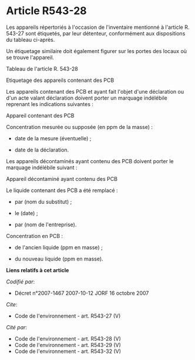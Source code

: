 # Article R543-28

Les appareils répertoriés à l'occasion de l'inventaire mentionné à l'article R. 543-27 sont étiquetés, par leur détenteur,
conformément aux dispositions du tableau ci-après. 

Un étiquetage similaire doit également figurer sur les portes des locaux où se trouve l'appareil. 

Tableau de l'article R. 543-28

Etiquetage des appareils contenant des PCB 

Les appareils contenant des PCB et ayant fait l'objet d'une déclaration ou d'un acte valant déclaration doivent porter un
marquage indélébile reprenant les indications suivantes : 

Appareil contenant des PCB 

Concentration mesurée ou supposée (en ppm de la masse) :

- date de la mesure (éventuelle) ;

- date de la déclaration. 

Les appareils décontaminés ayant contenu des PCB doivent porter le marquage indélébile suivant : 

Appareil décontaminé ayant contenu des PCB 

Le liquide contenant des PCB a été remplacé :

- par (nom du substitut) ;

- le (date) ;

- par (nom de l'entreprise). 

Concentration en PCB :

- de l'ancien liquide (ppm en masse) ;

- du nouveau liquide (ppm en masse).

**Liens relatifs à cet article**

_Codifié par_:

  - Décret n°2007-1467 2007-10-12 JORF 16 octobre 2007

_Cite_:

  - Code de l'environnement - art. R543-27 (V)

_Cité par_:

  - Code de l'environnement - art. R543-28 (V)
  - Code de l'environnement - art. R543-29 (V)
  - Code de l'environnement - art. R543-32 (V)
